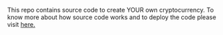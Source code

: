 This repo contains source code to create YOUR own cryptocurrency. To know more about how source code works and to deploy the code
please visit <a href="https://medium.com/@ananthkrish1998/how-to-create-my-own-cryptocurrency-84eb1246e39f">here.</a>
